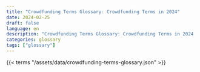 ```yaml
---
title: "Crowdfunding Terms Glossary: Crowdfunding Terms in 2024"  
date: 2024-02-25
draft: false
language: en
description: "Crowdfunding Terms Glossary: Crowdfunding Terms in 2024 | Crowdfunding Terms Glossary"
categories: glossary
tags: ["glossary"]
---
```


{{< terms "/assets/data/crowdfunding-terms-glossary.json" >}}